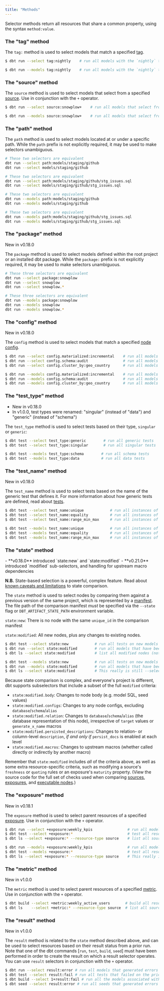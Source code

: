 ```yaml
---
title: "Methods"
---
```


Selector methods return all resources that share a common property, using the
syntax `method:value`.

### The "tag" method
The `tag:` method is used to select models that match a specified [tag](resource-configs/tags).

<VersionBlock firstVersion="0.21">

  ```bash
  $ dbt run --select tag:nightly    # run all models with the `nightly` tag
  ```

</VersionBlock>
<VersionBlock lastVersion="0.20">

  ```bash
  $ dbt run --models tag:nightly    # run all models with the `nightly` tag
  ```

</VersionBlock>

### The "source" method
The `source` method is used to select models that select from a specified [source](using-sources). Use in conjunction with the `+` operator.

<VersionBlock firstVersion="0.21">

  ```bash
  $ dbt run --select source:snowplow+    # run all models that select from Snowplow sources
  ```

</VersionBlock>
<VersionBlock lastVersion="0.20">

  ```bash
  $ dbt run --models source:snowplow+    # run all models that select from Snowplow sources
  ```

</VersionBlock>

### The "path" method
The `path` method is used to select models located at or under a specific path.
While the `path` prefix is not explicitly required, it may be used to make
selectors unambiguous.

<VersionBlock firstVersion="0.21">

  ```bash
  # These two selectors are equivalent
  dbt run --select path:models/staging/github
  dbt run --select models/staging/github

  # These two selectors are equivalent
  dbt run --select path:models/staging/github/stg_issues.sql
  dbt run --select models/staging/github/stg_issues.sql
  ```

</VersionBlock>
<VersionBlock lastVersion="0.20">

  ```bash
  # These two selectors are equivalent
  dbt run --models path:models/staging/github
  dbt run --models models/staging/github

  # These two selectors are equivalent
  dbt run --models path:models/staging/github/stg_issues.sql
  dbt run --models models/staging/github/stg_issues.sql
  ```

</VersionBlock>

### The "package" method
<Changelog>New in v0.18.0</Changelog>

The `package` method is used to select models defined within the root project
or an installed dbt package. While the `package:` prefix is not explicitly required, it may be used to make
selectors unambiguous.

<VersionBlock firstVersion="0.21">

  ```bash
  # These three selectors are equivalent
  dbt run --select package:snowplow
  dbt run --select snowplow
  dbt run --select snowplow.*
  ```

</VersionBlock>
<VersionBlock lastVersion="0.20">

  ```bash
  # These three selectors are equivalent
  dbt run --models package:snowplow
  dbt run --models snowplow
  dbt run --models snowplow.*
  ```

</VersionBlock>

### The "config" method
<Changelog>New in v0.18.0</Changelog>

The `config` method is used to select models that match a specified [node config](configs-and-properties).

<VersionBlock firstVersion="0.21">

  ```bash
  $ dbt run --select config.materialized:incremental    # run all models that are materialized incrementally
  $ dbt run --select config.schema:audit                # run all models that are created in the `audit` schema
  $ dbt run --select config.cluster_by:geo_country      # run all models clustered by `geo_country`
  ```

</VersionBlock>
<VersionBlock lastVersion="0.20">

  ```bash
  $ dbt run --models config.materialized:incremental    # run all models that are materialized incrementally
  $ dbt run --models config.schema:audit                # run all models that are created in the `audit` schema
  $ dbt run --models config.cluster_by:geo_country      # run all models clustered by `geo_country`
  ```

</VersionBlock>

### The "test_type" method
<Changelog>

- New in v0.18.0
- In v1.0.0, test types were renamed: "singular" (instead of "data") and "generic" (instead of "schema")

</Changelog>

The `test_type` method is used to select tests based on their type, `singular` or `generic`:

<VersionBlock firstVersion="0.21">

  ```bash
  $ dbt test --select test_type:generic        # run all generic tests
  $ dbt test --select test_type:singular       # run all singular tests
  ```

</VersionBlock>
<VersionBlock lastVersion="0.20">

  ```bash
  $ dbt test --models test_type:schema        # run all schema tests
  $ dbt test --models test_type:data          # run all data tests
  ```

</VersionBlock>

### The "test_name" method
<Changelog>New in v0.18.0</Changelog>

The `test_name` method is used to select tests based on the name of the generic test
that defines it. For more information about how generic tests are defined, read about
[tests](building-a-dbt-project/tests).

<VersionBlock firstVersion="0.21">

  ```bash
  $ dbt test --select test_name:unique            # run all instances of the `unique` test
  $ dbt test --select test_name:equality          # run all instances of the `dbt_utils.equality` test
  $ dbt test --select test_name:range_min_max     # run all instances of a custom schema test defined in the local project, `range_min_max`
  ```

</VersionBlock>
<VersionBlock lastVersion="0.20">

  ```bash
  $ dbt test --models test_name:unique            # run all instances of the `unique` test
  $ dbt test --models test_name:equality          # run all instances of the `dbt_utils.equality` test
  $ dbt test --models test_name:range_min_max     # run all instances of a custom schema test defined in the local project, `range_min_max`
  ```

</VersionBlock>

### The "state" method
<Changelog>
    - **v0.18.0** introduced `state:new` and `state:modified`
    - **v0.21.0** introduced `modified` sub-selectors, and handling for upstream macro dependencies
</Changelog>

**N.B.** State-based selection is a powerful, complex feature. Read about [known caveats and limitations](node-selection/state-comparison-caveats) to state comparison.

The `state` method is used to select nodes by comparing them against a previous version of the same project, which is represented by a [manifest](artifacts/manifest-json). The file path of the comparison manifest _must_ be specified via the `--state` flag or `DBT_ARTIFACT_STATE_PATH` environment variable.

`state:new`: There is no node with the same `unique_id` in the comparison manifest

`state:modified`: All new nodes, plus any changes to existing nodes.

<VersionBlock firstVersion="0.21">

  ```bash
  $ dbt test --select state:new            # run all tests on new models + and new tests on old models
  $ dbt run --select state:modified        # run all models that have been modified
  $ dbt ls --select state:modified         # list all modified nodes (not just models)
  ```

</VersionBlock>
<VersionBlock lastVersion="0.20">

  ```bash
  $ dbt test --models state:new            # run all tests on new models + and new tests on old models
  $ dbt run --models state:modified        # run all models that have been modified
  $ dbt ls --select state:modified         # This really is still --select! list all modified nodes (not just models)
  ```

</VersionBlock>

Because state comparison is complex, and everyone's project is different, dbt supports subselectors that include a subset of the full `modified` criteria:
- `state:modified.body`: Changes to node body (e.g. model SQL, seed values)
- `state:modified.configs`: Changes to any node configs, excluding `database`/`schema`/`alias`
- `state:modified.relation`: Changes to `database`/`schema`/`alias` (the database representation of this node), irrespective of `target` values or `generate_x_name` macros
- `state:modified.persisted_descriptions`: Changes to relation- or column-level `description`, _if and only if_ `persist_docs` is enabled at each level
- `state:modified.macros`: Changes to upstream macros (whether called directly or indirectly by another macro)

Remember that `state:modified` includes _all_ of the criteria above, as well as some extra resource-specific criteria, such as modifying a source's `freshness` or `quoting` rules or an exposure's `maturity` property. (View the source code for the full set of checks used when comparing [sources](https://github.com/dbt-labs/dbt-core/blob/9e796671dd55d4781284d36c035d1db19641cd80/core/dbt/contracts/graph/parsed.py#L660-L681), [exposures](https://github.com/dbt-labs/dbt-core/blob/9e796671dd55d4781284d36c035d1db19641cd80/core/dbt/contracts/graph/parsed.py#L768-L783), and [executable nodes](https://github.com/dbt-labs/dbt-core/blob/9e796671dd55d4781284d36c035d1db19641cd80/core/dbt/contracts/graph/parsed.py#L319-L330).)

### The "exposure" method
<Changelog>New in v0.18.1</Changelog>

The `exposure` method is used to select parent resources of a specified [exposure](exposures). Use in conjunction with the `+` operator.

<VersionBlock firstVersion="0.21">

  ```bash
  $ dbt run --select +exposure:weekly_kpis                # run all models that feed into the weekly_kpis exposure
  $ dbt test --select +exposure:*                         # test all resources upstream of all exposures
  $ dbt ls --select +exposure:* --resource-type source    # list all sources upstream of all exposures
  ```

</VersionBlock>
<VersionBlock lastVersion="0.20">

  ```bash
  $ dbt run --models +exposure:weekly_kpis                # run all models that feed into the weekly_kpis exposure
  $ dbt test --models +exposure:*                         # test all resources upstream of all exposures
  $ dbt ls --select +exposure:* --resource-type source    # This really is still --select! list all sources upstream of all exposures
  ```

</VersionBlock>

### The "metric" method
<Changelog>New in v1.0.0</Changelog>

The `metric` method is used to select parent resources of a specified [metric](metrics). Use in conjunction with the `+` operator.

```bash
$ dbt build --select +metric:weekly_active_users       # build all resources upstream of weekly_active_users metric
$ dbt ls    --select +metric:* --resource-type source  # list all source tables upstream of all metrics
```

### The "result" method
<Changelog>New in v1.0.0</Changelog>

The `result` method is related to the `state` method described above, and can be used to select resources based on their result status from a prior run. Note that one of the dbt commands [`run`, `test`, `build`, `seed`] must have been performed in order to create the result on which a result selector operates. You can use `result` selectors in conjunction with the `+` operator.

```bash
$ dbt run --select result:error # run all models that generated errors on the prior invocation of dbt run
$ dbt test --select result:fail # run all tests that failed on the prior invocation of dbt test
$ dbt build --select 1+result:fail # run all the models associated with failed tests from the prior invocation of dbt build
$ dbt seed --select result:error # run all seeds that generated errors on the prior invocation of dbt seed.
```
